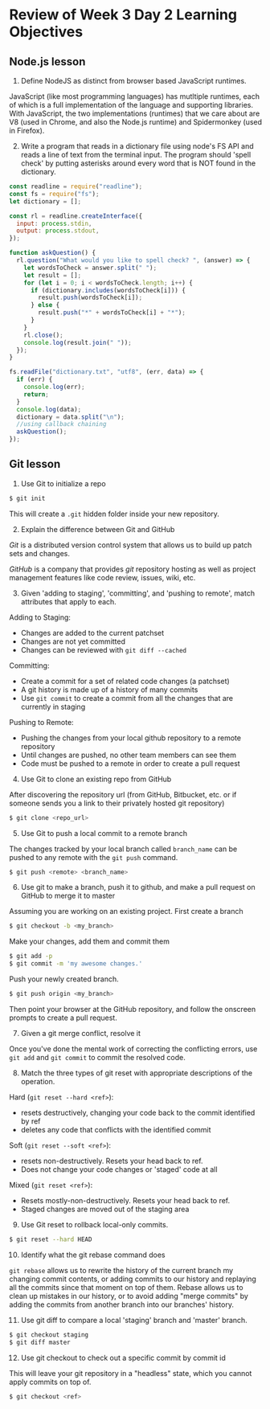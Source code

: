 # Review of Week 3 Day 2 Learning Objectives

## Node.js lesson

1. Define NodeJS as distinct from browser based JavaScript runtimes.

JavaScript (like most programming languages) has mutltiple runtimes, each of which is a full implementation of the language and supporting libraries. With JavaScript, the two implementations (runtimes) that we care about are V8 (used in Chrome, and also the Node.js runtime) and Spidermonkey (used in Firefox).

2. Write a program that reads in a dictionary file using node's FS API and reads a line of text from the terminal input. The program should 'spell check' by putting asterisks around every word that is NOT found in the dictionary.

```js
const readline = require("readline");
const fs = require("fs");
let dictionary = [];

const rl = readline.createInterface({
  input: process.stdin,
  output: process.stdout,
});

function askQuestion() {
  rl.question("What would you like to spell check? ", (answer) => {
    let wordsToCheck = answer.split(" ");
    let result = [];
    for (let i = 0; i < wordsToCheck.length; i++) {
      if (dictionary.includes(wordsToCheck[i])) {
        result.push(wordsToCheck[i]);
      } else {
        result.push("*" + wordsToCheck[i] + "*");
      }
    }
    rl.close();
    console.log(result.join(" "));
  });
}

fs.readFile("dictionary.txt", "utf8", (err, data) => {
  if (err) {
    console.log(err);
    return;
  }
  console.log(data);
  dictionary = data.split("\n");
  //using callback chaining
  askQuestion();
});
```

## Git lesson

1. Use Git to initialize a repo

```bash
$ git init
```

This will create a `.git` hidden folder inside your new repository.

2. Explain the difference between Git and GitHub

_Git_ is a distributed version control system that allows us to build up patch sets and changes.

_GitHub_ is a company that provides _git_ repository hosting as well as project management features like code review, issues, wiki, etc.

3. Given 'adding to staging', 'committing', and 'pushing to remote', match attributes that apply to each.

Adding to Staging:

- Changes are added to the current patchset
- Changes are not yet committed
- Changes can be reviewed with `git diff --cached`

Committing:

- Create a commit for a set of related code changes (a patchset)
- A git history is made up of a history of many commits
- Use `git commit` to create a commit from all the changes that are currently in staging

Pushing to Remote:

- Pushing the changes from your local github repository to a remote repository
- Until changes are pushed, no other team members can see them
- Code must be pushed to a remote in order to create a pull request

4. Use Git to clone an existing repo from GitHub

After discovering the repository url (from GitHub, Bitbucket, etc. or if someone sends you a link to their privately hosted git repository)

```bash
$ git clone <repo_url>
```

5. Use Git to push a local commit to a remote branch

The changes tracked by your local branch called `branch_name` can be pushed to any remote with the `git push` command.

```bash
$ git push <remote> <branch_name>
```

6. Use git to make a branch, push it to github, and make a pull request on GitHub to merge it to master

Assuming you are working on an existing project. First create a branch

```bash
$ git checkout -b <my_branch>
```

Make your changes, add them and commit them

```bash
$ git add -p
$ git commit -m 'my awesome changes.'
```

Push your newly created branch.

```bash
$ git push origin <my_branch>
```

Then point your browser at the GitHub repository, and follow the onscreen prompts to create a pull request.

7. Given a git merge conflict, resolve it

Once you've done the mental work of correcting the conflicting errors, use `git add` and `git commit` to commit the resolved code.

8. Match the three types of git reset with appropriate descriptions of the operation.

Hard (`git reset --hard <ref>`):

- resets destructively, changing your code back to the commit identified by ref
- deletes any code that conflicts with the identified commit

Soft (`git reset --soft <ref>`):

- resets non-destructively. Resets your head back to ref.
- Does not change your code changes or 'staged' code at all

Mixed (`git reset <ref>`):

- Resets mostly-non-destructively. Resets your head back to ref.
- Staged changes are moved out of the staging area

9. Use Git reset to rollback local-only commits.

```bash
$ git reset --hard HEAD
```

10. Identify what the git rebase command does

`git rebase` allows us to rewrite the history of the current branch my changing commit contents, or adding commits to our history and replaying all the commits since that moment on top of them. Rebase allows us to clean up mistakes in our history, or to avoid adding "merge commits" by adding the commits from another branch into our branches' history.

11. Use git diff to compare a local 'staging' branch and 'master' branch.

```bash
$ git checkout staging
$ git diff master
```

12. Use git checkout to check out a specific commit by commit id

This will leave your git repository in a "headless" state, which you cannot apply commits on top of.

```bash
$ git checkout <ref>
```
